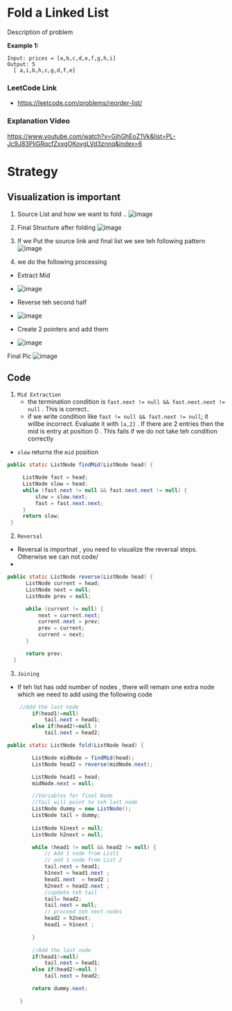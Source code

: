 # Fold a Linked List

Description of problem

**Example 1:**
````
Input: prices = [a,b,c,d,e,f,g,h,i]
Output: 5
  [ a,i,b,h,c,g,d,f,e] 
````
 
### LeetCode Link 
-  https://leetcode.com/problems/reorder-list/ 

### Explanation Video 
https://www.youtube.com/watch?v=GjhGhEoZ1Vk&list=PL-Jc9J83PIiGRqcfZxxgOKovgLVd3znnq&index=6

# Strategy
## Visualization is important 
1. Source List and how we want to fold ..
  ![image](https://user-images.githubusercontent.com/8110582/167074426-f35114bb-70ca-474d-b057-0215dd10a3f7.png)

3. Final Structure after folding 
  ![image](https://user-images.githubusercontent.com/8110582/167074504-af1a1e8b-de2e-485f-84f6-8e561bef333e.png)

5. If we Put the source link and final list we see teh following pattern 
  ![image](https://user-images.githubusercontent.com/8110582/167075086-cbc3402e-c44e-436c-b357-0137973d41ca.png)

7. we do the following processing 
  - Extract Mid
  - ![image](https://user-images.githubusercontent.com/8110582/167075564-3aa34388-74a7-4dee-95db-bca84e2388a3.png)

  - Reverse teh second half 
  - ![image](https://user-images.githubusercontent.com/8110582/167075594-9327ff6f-b00e-425f-979f-a323517b4d0e.png)

  - Create 2 pointers and add them
  - ![image](https://user-images.githubusercontent.com/8110582/167075618-6a518e06-eae7-4b33-b1c2-d04e5a185b86.png)


Final Pic 
![image](https://user-images.githubusercontent.com/8110582/167075698-f6c1f54b-bd53-42a3-b80b-11beb098b383.png)

 
## Code 

1. `Mid Extraction`
   - the termination condition is `fast.next != null && fast.next.next != null` . This is correct..
   -  if we write condition like `fast != null && fast.next != null`; it willbe incorrect. Evaluate it with `[a,2]` . If there are 2 entries then the mid is entry at position 0 . This fails if we do not take teh condition correctly  
  - `slow` returns the `mid` position 
   ````java
   public static ListNode findMid(ListNode head) {

		ListNode fast = head;
		ListNode slow = head;
		while (fast.next != null && fast.next.next != null) {
			slow = slow.next;
			fast = fast.next.next;
		}
		return slow;
	}
   ````
2. `Reversal`
  - Reversal is importnat , you need to visualize the reversal steps. Otherwise we can not code/ 
  -
  ````java
  public static ListNode reverse(ListNode head) {
		ListNode current = head;
		ListNode next = null;
		ListNode prev = null;

		while (current != null) {
			next = current.next;
			current.next = prev;
			prev = current;
			current = next;
		}

		return prev;
	}
  ````  
 


3. `Joining` 
 - If teh list has odd number of nodes , there will remain one extra node which we need to add using the following code 
````java
	//Add the last node 
		if(head1!=null)
			tail.next = head1;
		else if(head2!=null )	
			tail.next = head2;
````

````java
public static ListNode fold(ListNode head) {

		ListNode midNode = findMid(head);
		ListNode head2 = reverse(midNode.next);

		ListNode head1 = head;
		midNode.next = null;

		//Variables for final Node
		//Tail will point to teh last node
		ListNode dummy = new ListNode();
		ListNode tail = dummy;
			
		ListNode h1next = null;
		ListNode h2next = null;

		while (head1 != null && head2 != null) {
            // Add 1 node from List1 
            // add 1 node from List 2
			tail.next = head1;
			h1next = head1.next ;
			head1.next  = head2 ;
			h2next = head2.next ;
			//update teh tail 
            tail= head2;
			tail.next = null; 
			// proceed teh next nodes
			head2 = h2next;
			head1 = h1next ;

		}
		
		//Add the last node 
		if(head1!=null)
			tail.next = head1;
		else if(head2!=null )	
			tail.next = head2;

		return dummy.next;

	}
````